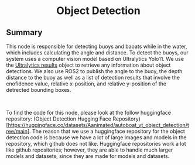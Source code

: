 # <p style="text-align: center;"> Object Detection </p>

## **Summary**

This node is responsible for detecting buoys and baoats while in the water, which includes calculating the angle and distance. To detect the buoys, our system uses a computer vision model based on Ultralytics Yolo11. We use the <a href="https://docs.ultralytics.com/modes/predict/#working-with-results" target="_blank">Ultralytics  results</a> object to retrieve any information about object detections. We also use ROS2 to publish the angle to the buoy, the depth distance to the buoy as well as a list of detection results that involve the cnofidence value, relative x-position, and relative y-position of the detrected bounding boxes.

<br>

To find the code for this node, please look at the follow huggingface repository: (Object Detection Hugging Face Repository)[https://huggingface.co/datasets/Aanimated/autoboat_vt_object_detection/tree/main]. The reason that we use a huggingface repository for the object detection code is because we have a lot of large images and models in the repository, which github does not like. Huggingface repositories work a lot like github repositories; however, they are able to handle much larger models and datasets, since they are made for models and datasets. 
